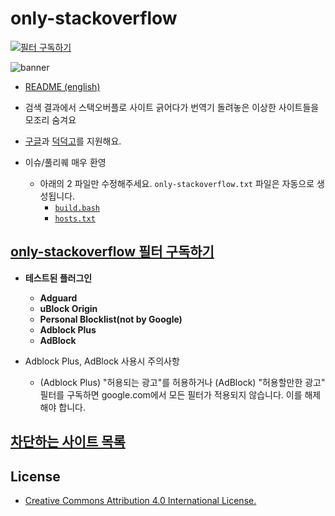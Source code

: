 # only-stackoverflow

[![필터 구독하기](https://img.shields.io/badge/Subscribe%20Filter-Adblock%20Plus-brightgreen?logo=adblockplus)](https://subscribe.adblockplus.org/?location=https://github.com/RyuaNerin/only-stackoverflow/raw/master/only-stackoverflow.txt&title=only-stackoverflow)

![banner](banner.png)

- [README (english)](README-en.md)

- 검색 결과에서 스택오버플로 사이트 긁어다가 번역기 돌려놓은 이상한 사이트들을 모조리 숨겨요

- [구글](https://google.co.kr)과 [덕덕고](https://duckduckgo.com/)를 지원해요.

- 이슈/풀리퀘 매우 환영
    - 아래의 2 파일만 수정해주세요. `only-stackoverflow.txt` 파일은 자동으로 생성됩니다.
        - [`build.bash`](build.bash)
        - [`hosts.txt`](hosts.txt)

## [only-stackoverflow 필터 구독하기](https://subscribe.adblockplus.org/?location=https://github.com/RyuaNerin/only-stackoverflow/raw/master/only-stackoverflow.txt&title=only-stackoverflow)

- **테스트된 플러그인**
    - **Adguard**
    - **uBlock Origin**
    - **Personal Blocklist(not by Google)**
    - **Adblock Plus**
    - **AdBlock**

- Adblock Plus, AdBlock 사용시 주의사항
    - (Adblock Plus) "허용되는 광고"를 허용하거나 (AdBlock) "허용할만한 광고" 필터를 구독하면 google.com에서 모든 필터가 적용되지 않습니다. 이를 해제해야 합니다.

## [차단하는 사이트 목록](hosts.txt)

## License

- [Creative Commons Attribution 4.0 International License.](/LICENSE)
